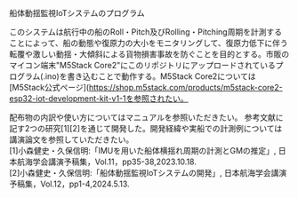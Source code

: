 船体動揺監視IoTシステムのプログラム

このシステムは航行中の船のRoll・Pitch及びRolling・Pitching周期を計測することによって、船の動態や復原力の大小をモニタリングして、復原力低下に伴う転覆や激しい動揺・大傾斜による貨物損害事故を防ぐことを目的とする。市販のマイコン端末"M5Stack Core2"にこのリポジトリにアップロードされているプログラム(.ino)を書き込むことで動作する。M5Stack Core2については[M5Stack公式ページ](https://shop.m5stack.com/products/m5stack-core2-esp32-iot-development-kit-v1-1を参照されたい。

配布物の内訳や使い方についてはマニュアルを参照いただきたい。
参考文献に記す2つの研究[1][2]を通じて開発した。開発経緯や実船での計測例については講演論文を参照していただきたい。
<br>[1]小森健史・久保信明:「IMUを用いた船体横揺れ周期の計測とGMの推定」, 日本航海学会講演予稿集，Vol.11，pp35-38,2023.10.18.
<br>[2]小森健史・久保信明:「船体動揺監視IoTシステムの開発」, 日本航海学会講演予稿集，Vol.12，pp1-4,2024.5.13.
